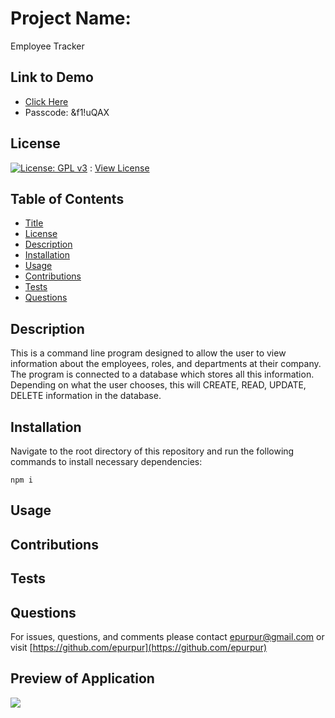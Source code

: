 
  # Project Name:

  Employee Tracker


  ## Link to Demo
  - [Click Here](https://virginia.zoom.us/rec/share/PuAl7L9lXf4TcyJe6O7v1-vrNXtMA-Mupup650DtBuL0c1l0K3Ix_LjAAVWq4wak.h-3-sqibUOWw_GVz)
  - Passcode: &f1!uQAX


  ## License

  [![License: GPL v3](https://img.shields.io/badge/License-GPLv3-blue.svg)](https://www.gnu.org/licenses/gpl-3.0) : [View License](https://www.gnu.org/licenses/gpl-3.0)

  ## Table of Contents

  - [Title](#Project-Name)
  - [License](#License)
  - [Description](#Description)
  - [Installation](#Installation)
  - [Usage](#Usage)
  - [Contributions](#Contributions)
  - [Tests](#Tests)
  - [Questions](#Questions)

  ## Description

  This is a command line program designed to allow the user to view information about the employees, roles, and departments at their company. The program is connected to a database which stores all this information. Depending on what the user chooses, this will CREATE, READ, UPDATE, DELETE information in the database.

  ## Installation

  Navigate to the root directory of this repository and run the following commands to install necessary dependencies:

    npm i

  ## Usage

  

  ## Contributions 

  

  ## Tests 

  

  ## Questions 

  For issues, questions, and comments please contact epurpur@gmail.com or visit [https://github.com/epurpur](https://github.com/epurpur) 
  
  ## Preview of Application
  
  
  ![](./Assets/TeamProfile.png)
  
